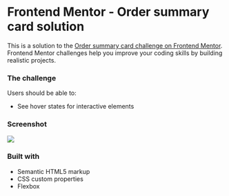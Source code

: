 # Frontend Mentor - Order summary card solution

This is a solution to the [Order summary card challenge on Frontend Mentor](https://www.frontendmentor.io/challenges/order-summary-component-QlPmajDUj). Frontend Mentor challenges help you improve your coding skills by building realistic projects. 


### The challenge

Users should be able to:

- See hover states for interactive elements

### Screenshot

![](./screenshot.jpg)

### Built with

- Semantic HTML5 markup
- CSS custom properties
- Flexbox
